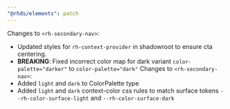 ```yaml
---
"@rhds/elements": patch
---
```


Changes to `<rh-secondary-nav>`:
 - Updated styles for `rh-context-provider` in shadowroot to ensure cta centering.
 - **BREAKING**: Fixed incorrect color map for dark variant `color-palette="darker"` to `color-palette="dark"`
Changes to `<rh-secondary-nav>`:
 - Added `light` and `dark` to ColorPalette type
 - Added `light` and `dark` context-color css rules to match surface tokens `--rh-color-surface-light` and `--rh-color-surface-dark`